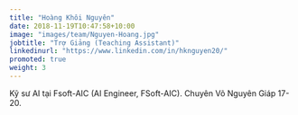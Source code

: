 ```yaml
---
title: "Hoàng Khôi Nguyên"
date: 2018-11-19T10:47:58+10:00
image: "images/team/Nguyen-Hoang.jpg"
jobtitle: "Trợ Giảng (Teaching Assistant)"
linkedinurl: "https://www.linkedin.com/in/hknguyen20/"
promoted: true
weight: 3
---
```


Kỹ sư AI tại Fsoft-AIC (AI Engineer, FSoft-AIC). Chuyên Võ Nguyên Giáp 17-20.
